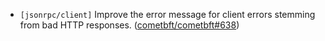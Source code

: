 - `[jsonrpc/client]` Improve the error message for client errors stemming from
  bad HTTP responses.
  ([cometbft/cometbft\#638](https://github.com/KYVENetwork/cometbft/v38/pull/638))

